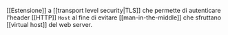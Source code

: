 [[Estensione]] a [[transport level security|TLS]] che permette di autenticare l'header [[HTTP]] `Host` al fine di evitare [[man-in-the-middle]] che sfruttano [[virtual host]] del web server.
